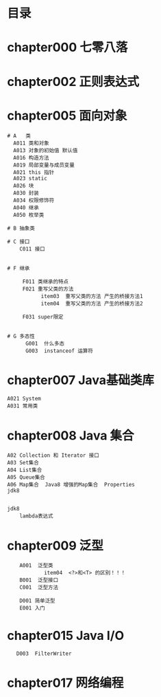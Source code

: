 # 目录
# chapter000 七零八落 

# chapter002 正则表达式 

# chapter005 面向对象 
    # A   类    
      A011 类和对象
      A013 对象的初始值 默认值 
      A016 构造方法
      A019 局部变量与成员变量
      A021 this 指针
      A023 static  
      A026 块  
      A030 封装  
      A034 权限修饰符   
      A040 继承  
      A050 枚举类  

    # B 抽象类
           
    # C 接口   
        C011 接口


    # F 继承    
        
         F011 类继承的特点 
         F021 重写父类的方法 
               item03  重写父类的方法 产生的桥接方法1
               item04  重写父类的方法 产生的桥接方法2
    
         F031 super限定
         
          
    # G 多态性
          G001  什么多态
          G003  instanceof 运算符

# chapter007  Java基础类库
    A021 System
    A031 常用类
      
# chapter008  Java 集合  

    A02 Collection 和 Iterator 接口
    A03 Set集合
    A04 List集合
    A05 Queue集合
    A06 Map集合  Java8 增强的Map集合  Properties
    jdk8

    
    jdk8
        lambda表达式

# chapter009  泛型
        A001  泛型类
                item04  <?>和<T> 的区别！！！
        B001  泛型接口
        C001  泛型方法
        
        D001 简单泛型
        E001 入门
        
# chapter015 Java I/O 
       D003  FilterWriter   
            
# chapter017  网络编程
       
       

       
       